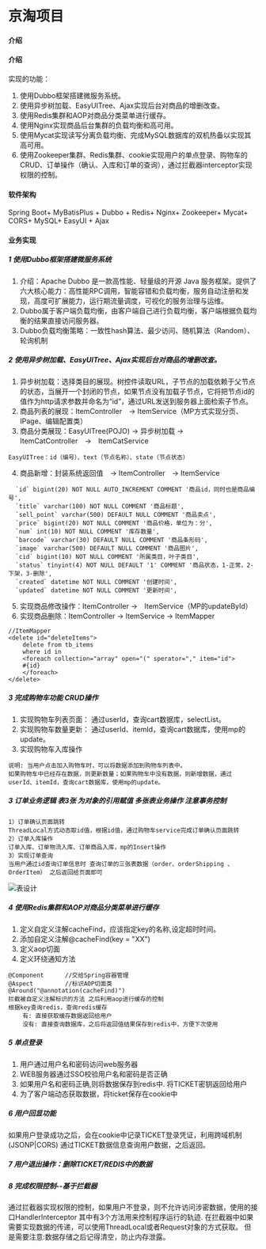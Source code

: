# 京淘项目

#### 介绍

####  **介绍** 
实现的功能：
1.  使用Dubbo框架搭建微服务系统。
1.  使用异步树加载、EasyUITree、Ajax实现后台对商品的增删改查。
1.  使用Redis集群和AOP对商品分类菜单进行缓存。
1.  使用Nginx实现商品后台集群的负载均衡和高可用。
1.  使用Mycat实现读写分离负载均衡、完成MySQL数据库的双机热备以实现其高可用。
1.  使用Zookeeper集群、Redis集群、cookie实现用户的单点登录、购物车的CRUD、订单操作（确认、入库和订单的查询），通过拦截器interceptor实现权限的控制。

#### 软件架构

Spring Boot+ MyBatisPlus + Dubbo + Redis+ Nginx+ Zookeeper+ Mycat+ CORS+ MySQL+ EasyUI + Ajax




#### 业务实现
#####  1 使用Dubbo框架搭建微服务系统
1.  介绍：Apache Dubbo 是一款高性能、轻量级的开源 Java 服务框架。提供了六大核心能力：高性能RPC调用，智能容错和负载均衡，服务自动注册和发现，高度可扩展能力，运行期流量调度，可视化的服务治理与运维。
1.  Dubbo属于客户端负载均衡，由客户端自己进行负载均衡，客户端根据负载均衡的结果直接访问服务器。
1.  Dubbo负载均衡策略：一致性hash算法、最少访问、随机算法（Random）、轮询机制

#####  2 使用异步树加载、EasyUITree、Ajax实现后台对商品的增删改查。

1.  异步树加载：选择类目的展现。树控件读取URL，子节点的加载依赖于父节点的状态，当展开一个封闭的节点，如果节点没有加载子节点，它将把节点id的值作为http请求参数并命名为“id”，通过URL发送到服务器上面检索子节点。
2.  商品列表的展现：ItemController　-> ItemService（MP方式实现分页、IPage、编辑配置类）
3.  商品分类展现：EasyUITree(POJO) -> 异步树加载 ->　ItemCatController　->　ItemCatService
~~~
EasyUITree：id（编号）、text（节点名称）、state（节点状态）
~~~
4.  商品新增：封装系统返回值　-> ItemController　-> ItemService　
~~~
  `id` bigint(20) NOT NULL AUTO_INCREMENT COMMENT '商品id，同时也是商品编号',
  `title` varchar(100) NOT NULL COMMENT '商品标题',
  `sell_point` varchar(500) DEFAULT NULL COMMENT '商品卖点',
  `price` bigint(20) NOT NULL COMMENT '商品价格，单位为：分',
  `num` int(10) NOT NULL COMMENT '库存数量',
  `barcode` varchar(30) DEFAULT NULL COMMENT '商品条形码',
  `image` varchar(500) DEFAULT NULL COMMENT '商品图片',
  `cid` bigint(10) NOT NULL COMMENT '所属类目，叶子类目',
  `status` tinyint(4) NOT NULL DEFAULT '1' COMMENT '商品状态，1-正常，2-下架，3-删除',
  `created` datetime NOT NULL COMMENT '创建时间',
  `updated` datetime NOT NULL COMMENT '更新时间',
~~~
5.  实现商品修改操作：ItemController ->　ItemService（MP的updateById）
6.  实现商品删除：ItemController -> ItemService -> ItemMapper
~~~
//ItemMapper
<delete id="deleteItems">
    delete from tb_items 
    where id in
    <foreach collection="array" open="(" sperator="," item="id">
    #{id}
    </foreach>
</delete>
~~~

##### 3 完成购物车功能 CRUD操作
1.  实现购物车列表页面：
通过userId，查询cart数据库，selectList。
1.  实现购物车数量更新：
通过userId、itemId，查询cart数据库，使用mp的update。
1.  实现购物车入库操作
~~~
说明: 当用户点击加入购物车时，可以将数据添加到购物车列表中。
如果购物车中已经存在数据，则更新数量；如果购物车中没有数据，则新增数据，通过userId、itemId，查询cart数据库，使用mp的update。
~~~

##### 3 订单业务逻辑 表3张 为对象的引用赋值 多张表业务操作 注意事务控制
	1）订单确认页面跳转
	ThreadLocal方式动态取id值，根据id值，通过购物车service完成订单确认页面跳转
	2）订单入库操作
	订单入库、订单物流入库、订单商品入库，mp的Insert操作
	3）实现订单查询
	当用户通过id查询订单信息时 查询订单的三张表数据（order、orderShipping 、OrderItem） 之后返回给页面即可

![表设计](https://images.gitee.com/uploads/images/2021/0308/172257_0fffbcaf_5549520.png "屏幕截图.png")


##### 4 使用Redis集群和AOP对商品分类菜单进行缓存
1.  定义自定义注解cacheFind，应该指定key的名称,设定超时时间。
2.  添加自定义注解@cacheFind(key = "XX")
2.  定义aop切面
3.  定义环绕通知方法
~~~
@Component      //交给Spring容器管理
@Aspect         //标识AOP切面类
@Around("@annotation(cacheFind)")
拦截被自定义注解标识的方法 之后利用aop进行缓存的控制
根据key查询redis，查询redis缓存
    有: 直接获取缓存数据返回给用户
    没有: 直接查询数据库，之后将返回值结果保存到redis中，方便下次使用
~~~



##### 5 单点登录
1.  用户通过用户名和密码访问web服务器
2.  WEB服务器通过SSO校验用户名和密码是否正确
2. 如果用户名和密码正确,则将数据保存到redis中. 将TICKET密钥返回给用户
3.  为了客户端动态获取数据，将ticket保存在cookie中

##### 6 用户回显功能
如果用户登录成功之后，会在cookie中记录TICKET登录凭证，利用跨域机制(JSONP|CORS) 通过TICKET数据信息查询用户数据，之后返回。
##### 7 用户退出操作：删除TICKET/REDIS中的数据

##### 8 完成权限控制--基于拦截器
通过拦截器实现权限的控制，如果用户不登录，则不允许访问涉密数据，使用的接口HandlerInterceptor 其中有3个方法用来控制程序运行的轨迹. 在拦截器中如果需要实现数据的传递，可以使用ThreadLocal或者Request对象的方式获取。
但是需要注意:数据存储之后记得清空，防止内存泄露。
